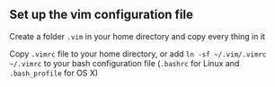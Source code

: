 ## Set up the vim configuration file
Create a folder `.vim` in your home directory and copy every thing in it

Copy `.vimrc` file to your home directory, or add `ln -sf ~/.vim/.vimrc ~/.vimrc` to your bash configuration file (`.bashrc` for Linux and `.bash_profile` for OS X)

